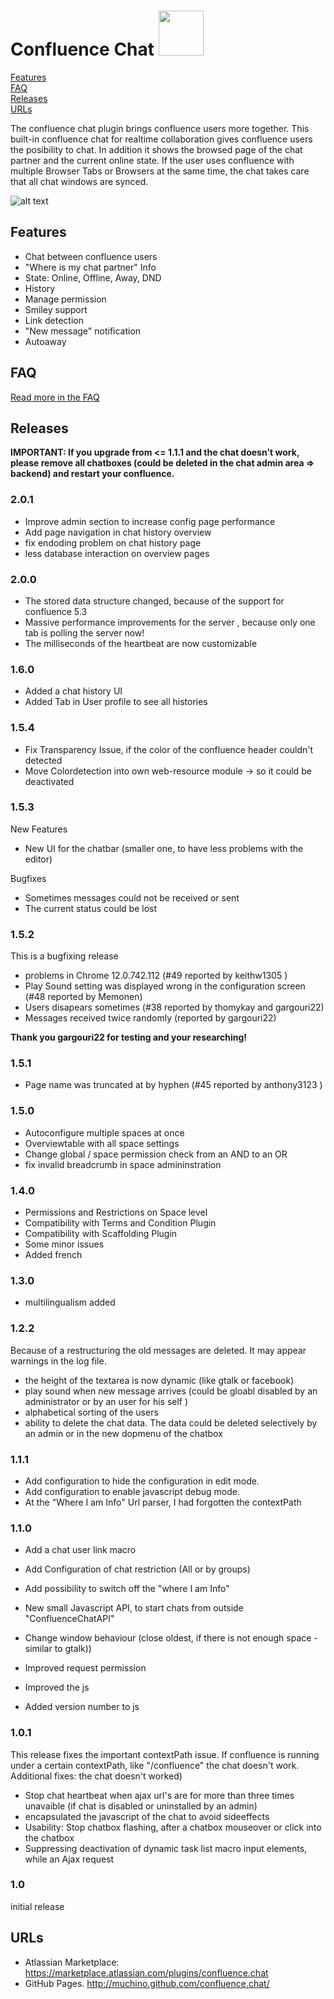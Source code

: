 # Confluence Chat <img width="72px" src="https://raw.github.com/muchino/confluence.chat/master/src/main/resources/confluence/chat/img/plugin-logo.png"> 

[Features](#features)  
[FAQ](#faq)  
[Releases](#releases)  
[URLs](#urls) 

The confluence chat plugin  brings confluence users more together.  This built-in confluence chat for realtime collaboration gives confluence users the posibility to chat. In addition it shows the browsed page of the chat partner and the current online state.
If the user uses confluence with multiple Browser Tabs or Browsers at the same time, the chat takes care that all chat windows are synced. 

![alt text](http://muchino.github.com/confluence.chat/images/chat.png "")

## Features

* Chat between confluence users
* "Where is my chat partner" Info
* State: Online, Offline, Away, DND
* History
* Manage permission
* Smiley support
* Link detection
* "New message" notification
* Autoaway


## FAQ

[Read more in the FAQ](../master/src/main/resources/faq.md)

## Releases
**IMPORTANT: If you upgrade from <= 1.1.1 and the chat doesn't work, please remove all chatboxes (could be deleted in the chat admin area => backend)  and restart your confluence.**

### 2.0.1
* Improve admin section to increase config page performance
* Add page navigation in chat history overview
* fix endoding problem on chat history page
* less database interaction on overview pages

### 2.0.0
* The stored data structure changed, because of the support for confluence 5.3
* Massive performance improvements for the server , because only one tab is polling the server now!
* The milliseconds of the heartbeat are now customizable 

### 1.6.0
* Added a chat history UI 
* Added Tab in User profile to see all histories

### 1.5.4
* Fix Transparency Issue, if the color of the confluence header couldn't detected
* Move Colordetection into own web-resource module -> so it could be deactivated


### 1.5.3

New Features
 * New UI for the chatbar (smaller one, to have less problems with the editor)

Bugfixes   
* Sometimes messages could not be received or sent
* The current status could be lost

### 1.5.2
This is a bugfixing release 	
* problems in Chrome 12.0.742.112 (#49 reported by keithw1305 )
* Play Sound setting was displayed wrong in the configuration screen (#48 reported by Memonen)
* Users disapears sometimes (#38 reported by thomykay and gargouri22)
* Messages received twice randomly  (reported by  gargouri22)

**Thank you gargouri22 for testing and your researching!**

### 1.5.1
* Page name was truncated at by hyphen  (#45 reported by anthony3123 )

### 1.5.0
* Autoconfigure multiple spaces at once
* Overviewtable with all space settings
* Change global / space permission check from an AND to an OR
* fix invalid breadcrumb in space admininstration

### 1.4.0
* Permissions and Restrictions on Space level
* Compatibility with Terms and Condition Plugin
* Compatibility with Scaffolding Plugin
* Some minor issues
* Added french

### 1.3.0
* multilingualism added

### 1.2.2
Because of a restructuring the old messages are deleted. It may appear warnings in the log file.

* the height of the textarea is now dynamic (like gtalk or facebook)
* play sound when new message arrives (could be gloabl disabled by an administrator or by an user for his self )
* alphabetical sorting of the users
* ability to delete the chat data. The data could be deleted selectively by an admin or in the new dopmenu of the chatbox 

### 1.1.1 
* Add configuration to hide the configuration in edit mode. 
* Add configuration to enable javascript debug mode.
* At the "Where I am Info" Url parser, I had forgotten the contextPath

### 1.1.0
* Add a chat user link macro
* Add Configuration of chat restriction (All or by groups)
* Add possibility to switch off the "where I am Info"
* New small Javascript API, to start chats from outside  "ConfluenceChatAPI"

* Change window behaviour (close oldest, if there is not enough space  - similar to gtalk))
* Improved request permission
* Improved the js
* Added version number to js 

### 1.0.1 
This release fixes the  important contextPath issue. If confluence is  running under a certain contextPath, like "/confluence" the chat doesn't work. Additional fixes:
the chat doesn't worked)

* Stop chat heartbeat when ajax url's are for more than three times unavaible (if chat is disabled or uninstalled by an admin)
* encapsulated the javascript of the chat to avoid sideeffects
* Usability: Stop chatbox flashing, after a chatbox mouseover or click into the chatbox
* Suppressing deactivation of dynamic task list macro input elements, while an Ajax request

### 1.0 

initial release

## URLs

* Atlassian Marketplace: https://marketplace.atlassian.com/plugins/confluence.chat
* GitHub Pages. http://muchino.github.com/confluence.chat/

